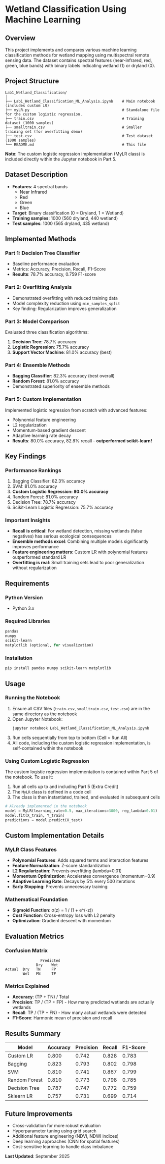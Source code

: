 # Wetland Classification Using Machine Learning

## Overview
This project implements and compares various machine learning classification methods for wetland mapping using multispectral remote sensing data. The dataset contains spectral features (near-infrared, red, green, blue bands) with binary labels indicating wetland (1) or dryland (0).

## Project Structure
```
Lab1_Wetland_Classification/
│
├── Lab1_Wetland_Classification_ML_Analysis.ipynb    # Main notebook (includes custom LR)
├── myLR.py                                          # Standalone file for the custom logistic regression.  
├── train.csv                                        # Training dataset (1000 samples)
├── smalltrain.csv                                   # Smaller training set (for overfitting demo)
├── test.csv                                         # Test dataset (1000 samples)
└── README.md                                        # This file
```

**Note**: The custom logistic regression implementation (MyLR class) is included directly within the Jupyter notebook in Part 5.

## Dataset Description
- **Features**: 4 spectral bands
  - Near Infrared
  - Red
  - Green  
  - Blue
- **Target**: Binary classification (0 = Dryland, 1 = Wetland)
- **Training samples**: 1000 (560 dryland, 440 wetland)
- **Test samples**: 1000 (565 dryland, 435 wetland)

## Implemented Methods

### Part 1: Decision Tree Classifier
- Baseline performance evaluation
- Metrics: Accuracy, Precision, Recall, F1-Score
- **Results**: 78.7% accuracy, 0.759 F1-score

### Part 2: Overfitting Analysis
- Demonstrated overfitting with reduced training data
- Model complexity reduction using `min_samples_split`
- Key finding: Regularization improves generalization

### Part 3: Model Comparison
Evaluated three classification algorithms:
1. **Decision Tree**: 78.7% accuracy
2. **Logistic Regression**: 75.7% accuracy
3. **Support Vector Machine**: 81.0% accuracy (best)

### Part 4: Ensemble Methods
- **Bagging Classifier**: 82.3% accuracy (best overall)
- **Random Forest**: 81.0% accuracy
- Demonstrated superiority of ensemble methods

### Part 5: Custom Implementation
Implemented logistic regression from scratch with advanced features:
- Polynomial feature engineering
- L2 regularization
- Momentum-based gradient descent
- Adaptive learning rate decay
- **Results**: 80.0% accuracy, 82.8% recall - **outperformed scikit-learn!**

## Key Findings

### Performance Rankings
1. Bagging Classifier: 82.3% accuracy
2. SVM: 81.0% accuracy
3. **Custom Logistic Regression: 80.0% accuracy**
4. Random Forest: 81.0% accuracy
5. Decision Tree: 78.7% accuracy
6. Scikit-Learn Logistic Regression: 75.7% accuracy

### Important Insights
- **Recall is critical**: For wetland detection, missing wetlands (false negatives) has serious ecological consequences
- **Ensemble methods excel**: Combining multiple models significantly improves performance
- **Feature engineering matters**: Custom LR with polynomial features outperformed standard LR
- **Overfitting is real**: Small training sets lead to poor generalization without regularization

## Requirements

### Python Version
- Python 3.x

### Required Libraries
```python
pandas
numpy
scikit-learn
matplotlib (optional, for visualization)
```

### Installation
```bash
pip install pandas numpy scikit-learn matplotlib
```

## Usage

### Running the Notebook
1. Ensure all CSV files (`train.csv`, `smalltrain.csv`, `test.csv`) are in the same directory as the notebook
2. Open Jupyter Notebook:
   ```bash
   jupyter notebook Lab1_Wetland_Classification_ML_Analysis.ipynb
   ```
3. Run cells sequentially from top to bottom (Cell > Run All)
4. All code, including the custom logistic regression implementation, is self-contained within the notebook

### Using Custom Logistic Regression
The custom logistic regression implementation is contained within Part 5 of the notebook. To use it:

1. Run all cells up to and including Part 5 (Extra Credit)
2. The `MyLR` class is defined in a code cell
3. The class is then instantiated, trained, and evaluated in subsequent cells

```python
# Already implemented in the notebook
model = MyLR(learning_rate=0.5, max_iterations=3000, reg_lambda=0.01)
model.fit(X_train, Y_train)
predictions = model.predict(X_test)
```

## Custom Implementation Details

### MyLR Class Features
- **Polynomial Features**: Adds squared terms and interaction features
- **Feature Normalization**: Z-score standardization
- **L2 Regularization**: Prevents overfitting (lambda=0.01)
- **Momentum Optimization**: Accelerates convergence (momentum=0.9)
- **Adaptive Learning Rate**: Decays by 5% every 500 iterations
- **Early Stopping**: Prevents unnecessary training

### Mathematical Foundation
- **Sigmoid Function**: σ(z) = 1 / (1 + e^(-z))
- **Cost Function**: Cross-entropy loss with L2 penalty
- **Optimization**: Gradient descent with momentum

## Evaluation Metrics

### Confusion Matrix
```
                Predicted
              Dry    Wet
Actual  Dry   TN     FP
        Wet   FN     TP
```

### Metrics Explained
- **Accuracy**: (TP + TN) / Total
- **Precision**: TP / (TP + FP) - How many predicted wetlands are actually wetlands
- **Recall**: TP / (TP + FN) - How many actual wetlands were detected
- **F1-Score**: Harmonic mean of precision and recall

## Results Summary

| Model | Accuracy | Precision | Recall | F1-Score |
|-------|----------|-----------|--------|----------|
| Custom LR | 0.800 | 0.742 | 0.828 | 0.783 |
| Bagging | 0.823 | 0.793 | 0.802 | 0.798 |
| SVM | 0.810 | 0.741 | 0.867 | 0.799 |
| Random Forest | 0.810 | 0.773 | 0.798 | 0.785 |
| Decision Tree | 0.787 | 0.747 | 0.772 | 0.759 |
| Sklearn LR | 0.757 | 0.731 | 0.699 | 0.714 |

## Future Improvements
- Cross-validation for more robust evaluation
- Hyperparameter tuning using grid search
- Additional feature engineering (NDVI, NDWI indices)
- Deep learning approaches (CNN for spatial features)
- Cost-sensitive learning to handle class imbalance


**Last Updated**: September 2025
